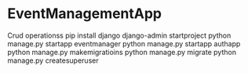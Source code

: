 # EventManagementApp
Crud operationss
pip install django
django-admin startproject <project name>
python manage.py startapp eventmanager
python manage.py startapp authapp
python manage.py makemigratioins
python manage.py migrate
python manage.py createsuperuser 
